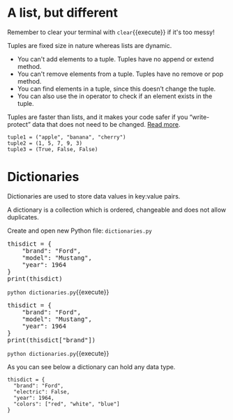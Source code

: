 # A list, but different

Remember to clear your terminal with `clear`{{execute}} if it's too messy!

Tuples are fixed size in nature whereas lists are dynamic.

* You can't add elements to a tuple. Tuples have no append or extend method.
* You can't remove elements from a tuple. Tuples have no remove or pop method.
* You can find elements in a tuple, since this doesn’t change the tuple.
* You can also use the in operator to check if an element exists in the tuple.

Tuples are faster than lists, and it makes your code safer if you “write-protect” data that does not need to be changed. [Read more](https://www.w3schools.com/python/python_tuples.asp).

```
tuple1 = ("apple", "banana", "cherry")
tuple2 = (1, 5, 7, 9, 3)
tuple3 = (True, False, False)
```

# Dictionaries

Dictionaries are used to store data values in key:value pairs.

A dictionary is a collection which is ordered, changeable and does not allow duplicates.

Create and open new Python file: `dictionaries.py`

<pre class="file" data-filename="dictionaries.py" data-target="replace">
thisdict = {
    "brand": "Ford",
    "model": "Mustang",
    "year": 1964
}
print(thisdict)
</pre>

`python dictionaries.py`{{execute}}

<pre class="file" data-filename="dictionaries.py" data-target="replace">
thisdict = {
    "brand": "Ford",
    "model": "Mustang",
    "year": 1964
}
print(thisdict["brand"])
</pre>

`python dictionaries.py`{{execute}}

As you can see below a dictionary can hold any data type.

```
thisdict = {
  "brand": "Ford",
  "electric": False,
  "year": 1964,
  "colors": ["red", "white", "blue"]
}
```